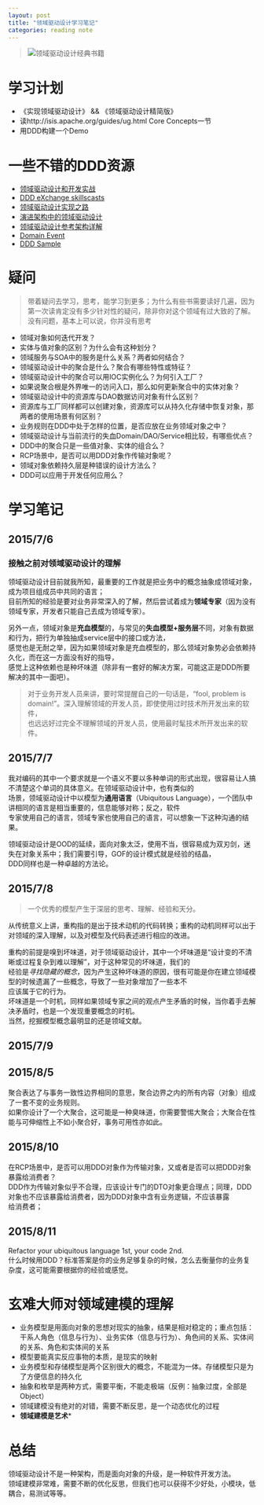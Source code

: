 ```yaml
---
layout: post
title: "领域驱动设计学习笔记"
categories: reading note
---
```


> ![领域驱动设计经典书籍](http://regulusun.github.io/images/ddd.jpg)

# 学习计划 
+ 《实现领域驱动设计》 && 《领域驱动设计精简版》
+ 读http://isis.apache.org/guides/ug.html Core Concepts一节
+ 用DDD构建一个Demo

# 一些不错的DDD资源
+ [领域驱动设计和开发实战](http://www.infoq.com/cn/articles/ddd-in-practice)
+ [DDD eXchange skillscasts](https://skillsmatter.com/conferences/6453-ddd-exchange-2015#skillscasts)
+ [领域驱动设计实现之路](http://www.infoq.com/cn/articles/implementation-road-of-domain-driven-design?utm_source=infoq&utm_medium=related_content_link&utm_campaign=relatedContent_articles_clk)
+ [演进架构中的领域驱动设计](http://www.infoq.com/cn/articles/ddd-evolving-architecture)
+ [领域驱动设计参考架构详解](http://blog.csdn.net/bluishglc/article/details/6681253)
+ [Domain Event](http://martinfowler.com/eaaDev/DomainEvent.html)
+ [DDD Sample](http://dddsample.sourceforge.net/)

# 疑问
> 带着疑问去学习，思考，能学习到更多；为什么有些书需要读好几遍，因为第一次读肯定没有多少针对性的疑问，除非你对这个领域有过大致的了解。  
> 没有问题，基本上可以说，你并没有思考

+ 领域对象如何迭代开发？
+ 实体与值对象的区别？为什么会有这种划分？
+ 领域服务与SOA中的服务是什么关系？两者如何结合？
+ 领域驱动设计中的聚合是什么？聚合有哪些特性或特征？
+ 领域驱动设计中的聚合可以用IOC实例化么？为何引入工厂？
+ 如果说聚合根是外界唯一的访问入口，那么如何更新聚合中的实体对象？
+ 领域驱动设计中的资源库与DAO数据访问对象有什么区别？
+ 资源库与工厂同样都可以创建对象，资源库可以从持久化存储中恢复对象，那两者的使用场景有何区别？
+ 业务规则在DDD中处于怎样的位置，是否应放在业务领域对象之中？
+ 领域驱动设计与当前流行的失血Domain/DAO/Service相比较，有哪些优点？
+ DDD中的聚合只是一些值对象、实体的组合么？
+ RCP场景中，是否可以用DDD对象作传输对象呢？
+ 领域对象依赖持久层是种错误的设计方法么？
+ DDD可以应用于开发任何应用么？

# 学习笔记
## 2015/7/6
### 接触之前对领域驱动设计的理解

  领域驱动设计目前就我所知，最重要的工作就是把业务中的概念抽象成领域对象，成为项目组成员中共同的语言；  
  目前所知的经验是要对业务非常深入的了解，然后尝试着成为**领域专家**（因为没有领域专家，开发者只能自己去成为领域专家）。

  另外一点，领域对象是**充血模型**的，与常见的**失血模型+服务层**不同，对象有数据和行为，把行为单独抽成service层中的接口或方法，  
  感觉也是无耐之举，因为如果领域对象是充血模型的，那么领域对象势必会依赖持久化，而在这一方面没有好的指导，  
  感觉上这种依赖也是种坏味道（除非有一套好的解决方案，可能这正是DDD所要解决的其中一面吧）。

> 对于业务开发人员来讲，要时常提醒自己的一句话是，“fool, problem is domain!”。深入理解领域的开发人员，即使使用过时技术所开发出来的软件，  
> 也远远好过完全不理解领域的开发人员，使用最时髦技术所开发出来的软件。  

## 2015/7/7
  我对编码的其中一个要求就是一个语义不要以多种单词的形式出现，很容易让人搞不清楚这个单词的具体意义。在领域驱动设计中，也有类似的  
  场景，领域驱动设计中以模型为**通用语言**（Ubiquitous Language），一个团队中讲相同的语言是相当重要的，信息能够对称；反之，软件  
  专家使用自己的语言，领域专家也使用自己的语言，可以想象一下这种沟通的结果。  

  领域驱动设计是OOD的延续，面向对象太泛，使用不当，很容易成为双刃剑，迷失在对象关系中；我们需要引导，GOF的设计模式就是经验的结晶，  
  DDD同样也是一种卓越的方法论。

## 2015/7/8
> 一个优秀的模型产生于深层的思考、理解、经验和天分。  

  从传统意义上讲，重构指的是出于技术动机的代码转换；重构的动机同样可以出于对领域的深入理解，以及对模型及代码表述进行相应的改进。  

  重构的前提是嗅到坏味道，对于领域驱动设计，其中一个坏味道是“设计变的不清晰或过程复杂到难以理解”，对于这种常见的坏味道，我们的  
  经验是*寻找隐藏的概念*，因为产生这种坏味道的原因，很有可能是你在建立领域模型的时候遗漏了一些概念，导致了一些对象增加了一些本不  
  应该属于它的行为。  
  坏味道是一个时机，同样如果领域专家之间的观点产生矛盾的时候，当你着手去解决矛盾时，也是一个发现重要概念的时机。  
  当然，挖掘模型概念最明显的还是领域文献。  

## 2015/7/9
## 2015/8/5
  聚合表达了与事务一致性边界相同的意思，聚合边界之内的所有内容（对象）组成了一套不变的业务规则。  
  如果你设计了一个大聚合，这可能是一种臭味道，你需要警惕大聚合；大聚合在性能与可伸缩性上不如小聚合好，事务可用性亦如此。 
## 2015/8/10
  在RCP场景中，是否可以用DDD对象作为传输对象，又或者是否可以把DDD对象暴露给消费者？  
  DDD作为传输对象似乎不合理，应该设计专门的DTO对象更合理点；同理，DDD对象也不应该暴露给消费者，因为DDD对象中含有业务逻辑，不应该暴露  
  给消费者；
## 2015/8/11
  Refactor your ubiquitous language 1st, your code 2nd.  
  什么时候用DDD？标准答案是你的业务足够复杂的时候，怎么去衡量你的业务复杂度，这可能需要根据你的经验或感觉。  

# 玄难大师对领域建模的理解
  + 业务模型是用面向对象的思想对现实的抽象，结果是相对稳定的；重点包括：干系人角色（信息与行为）、业务实体（信息与行为）、角色间的关系、实体间的关系、角色和实体间的关系
  + 模型要能真实反应事物的本质，是现实的映射
  + 业务模型和存储模型是两个区别很大的概念，不能混为一体。存储模型只是为了方便信息的持久化
  + 抽象和枚举是两种方式，需要平衡，不能走极端（反例：抽象过度，全部是Object）
  + 领域建模没有绝对的对错，需要不断反思，是一个动态优化的过程
  + **领域建模是艺术***

    
# 总结
  领域驱动设计不是一种架构，而是面向对象的升级，是一种软件开发方法。  
  领域建模非常难，需要不断的优化反思，但我们也可以获得不少好处，小模块，低耦合，易测试等等。
